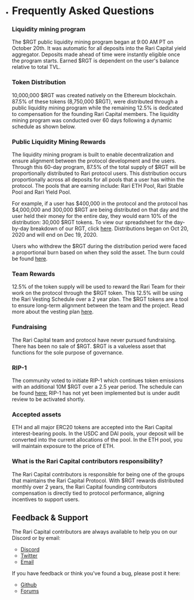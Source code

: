 - # Frequently Asked Questions

  ### Liquidity mining program

  The $RGT public liquidity mining program began at 9:00 AM PT on October 20th. It was automatic for all deposits into the Rari Capital yield aggregator. Deposits made ahead of time were instantly eligible once the program starts. Earned $RGT is dependent on the user's balance relative to total TVL.

  ### Token Distribution

  10,000,000 $RGT was created natively on the Ethereum blockchain. 87.5% of these tokens (8,750,000 $RGT), were distributed through a public liquidity mining program while the remaining 12.5% is dedicated to compensation for the founding Rari Capital members. The liquidity mining program was conducted over 60 days following a dynamic schedule as shown below.

  ### Public Liquidity Mining Rewards

  The liquidity mining program is built to enable decentralization and ensure alignment between the protocol development and the users. Through this 60-day program, 87.5% of the total supply of $RGT will be proportionally distributed to Rari protocol users. This distribution occurs proportionally across all deposits for all pools that a user has within the protocol. The pools that are earning include: Rari ETH Pool, Rari Stable Pool and Rari Yield Pool.

  For example, if a user has $400,000 in the protocol and the protocol has $4,000,000 and 300,000 $RGT are being distributed on that day and the user held their money for the entire day, they would earn 10% of the distribution: 30,000 $RGT tokens. To view our spreadsheet for the day-by-day breakdown of our RGT, click [here](https://docs.google.com/spreadsheets/d/1qXDQB7OgGbWgvcUZv9AbNFsKdViPjlyQiQ8FqcQTUlU/edit?usp=sharing). Distributions began on Oct 20, 2020 and will end on Dec 19, 2020.

  Users who withdrew the $RGT during the distribution period were faced a proportional burn based on when they sold the asset. The burn could be found [here](https://docs.google.com/spreadsheets/d/1CVD4VmYWtAg3sXdlQYpZAu7nhSAe2ATmOLQRFjMwBHs/edit#gid=0).

  ### Team Rewards

  12.5% of the token supply will be used to reward the Rari Team for their work on the protocol through the $RGT token. This 12.5% will be using the Rari Vesting Schedule over a 2 year plan. The $RGT tokens are a tool to ensure long-term alignment between the team and the project. Read more about the vesting plan [here](https://medium.com/rari-capital/an-updated-take-on-vesting-8b3aa8c3a902).

  ### Fundraising

  The Rari Capital team and protocol have never pursued fundraising. There has been no sale of $RGT. $RGT is a valueless asset that functions for the sole purpose of governance.

  ### RIP-1

  The community voted to initiate RIP-1 which continues token emissions with an additional 10M $RGT over a 2.5 year period. The schedule can be found [here:](https://docs.google.com/spreadsheets/d/1tDHhf2oCUCJKUNrPJgFerEGePIJgVlfvjmtmOlhDf7I/edit#gid=0.) RIP-1 has not yet been implemented but is under audit review to be activated shortly.

  ### Accepted assets

  ETH and all major ERC20 tokens are accepted into the Rari Capital interest-bearing pools. In the USDC and DAI pools, your deposit will be converted into the current allocations of the pool. In the ETH pool, you will maintain exposure to the price of ETH.

  ### What is the Rari Capital contributors responsibility?

  The Rari Capital contributors is responsible for being one of the groups that maintains the Rari Capital Protocol. With $RGT rewards distributed monthly over 2 years, the Rari Capital founding contributors compensation is directly tied to protocol performance, aligning incentives to support users.

  ## Feedback & Support

  The Rari Capital contributors are always available to help you on our Discord or by email:

  - [Discord]([http://discord.gg/mtb6W57Ap6](https://t.co/nGY7gkihfQ?amp=1))
  - [Twitter](https://twitter.com/RariCapital)
  - [Email](help@rari.capital)

  If you have feedback or think you've found a bug, please post it here:

  - [Github](https://github.com/Rari-Capital)
  - [Forums](forums.rari.capital)

